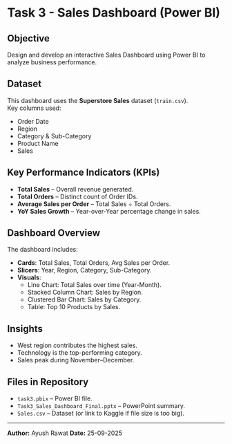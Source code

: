 # Task 3 - Sales Dashboard (Power BI)

## Objective
Design and develop an interactive Sales Dashboard using Power BI to analyze business performance.

## Dataset
This dashboard uses the **Superstore Sales** dataset (`train.csv`).  
Key columns used:
- Order Date
- Region
- Category & Sub-Category
- Product Name
- Sales

## Key Performance Indicators (KPIs)
- **Total Sales** – Overall revenue generated.
- **Total Orders** – Distinct count of Order IDs.
- **Average Sales per Order** – Total Sales ÷ Total Orders.
- **YoY Sales Growth** – Year-over-Year percentage change in sales.

## Dashboard Overview
The dashboard includes:
- **Cards**: Total Sales, Total Orders, Avg Sales per Order.
- **Slicers**: Year, Region, Category, Sub-Category.
- **Visuals**:
  - Line Chart: Total Sales over time (Year-Month).
  - Stacked Column Chart: Sales by Region.
  - Clustered Bar Chart: Sales by Category.
  - Table: Top 10 Products by Sales.

## Insights
- West region contributes the highest sales.
- Technology is the top-performing category.
- Sales peak during November–December.

## Files in Repository
- `task3.pbix` – Power BI file.
- `Task3_Sales_Dashboard_Final.pptx` – PowerPoint summary.
- `Sales.csv` – Dataset (or link to Kaggle if file size is too big).

---

**Author:** Ayush Rawat 
**Date:** 25-09-2025
